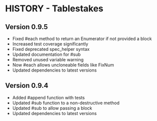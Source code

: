 HISTORY - Tablestakes
======================

Version 0.9.5
-------------
+ Fixed #each method to return an Enumerator if not provided a block
+ Increased test coverage significantly
+ Fixed deprecated spec_helper syntax
+ Updated documentation for #sub
+ Removed unused variable warning
+ Now #each allows uncloneable fields like FixNum
+ Updated dependencies to latest versions

Version 0.9.4
--------------
+ Added #append function with tests
+ Updated #sub function to a non-destructive method
+ Updated #sub to allow passing a block
+ Updated dependencies to latest versions